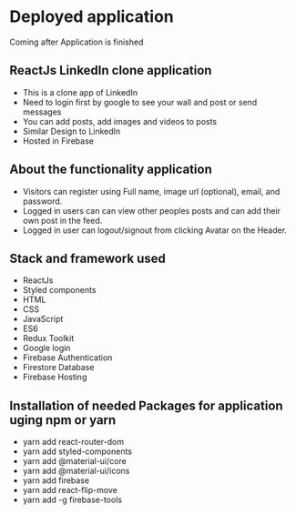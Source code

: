 # Deployed application
Coming after Application is finished

## ReactJs LinkedIn clone application
* This is a clone app of LinkedIn
* Need to login first by google to see your wall and post or send messages
* You can add posts, add images and videos to posts
* Similar Design to LinkedIn
* Hosted in Firebase

## About the functionality application
* Visitors can register using Full name, image url (optional), email, and password.
* Logged in users can can view other peoples posts and can add their own post in the feed.
* Logged in user can logout/signout from clicking Avatar on the Header.

## Stack and framework used
* ReactJs
* Styled components
* HTML
* CSS
* JavaScript
* ES6
* Redux Toolkit
* Google login
* Firebase Authentication
* Firestore Database
* Firebase Hosting 

## Installation of needed Packages for application uging npm or yarn
* yarn add react-router-dom
* yarn add styled-components
* yarn add @material-ui/core
* yarn add @material-ui/icons
* yarn add firebase
* yarn add react-flip-move
* yarn add -g firebase-tools